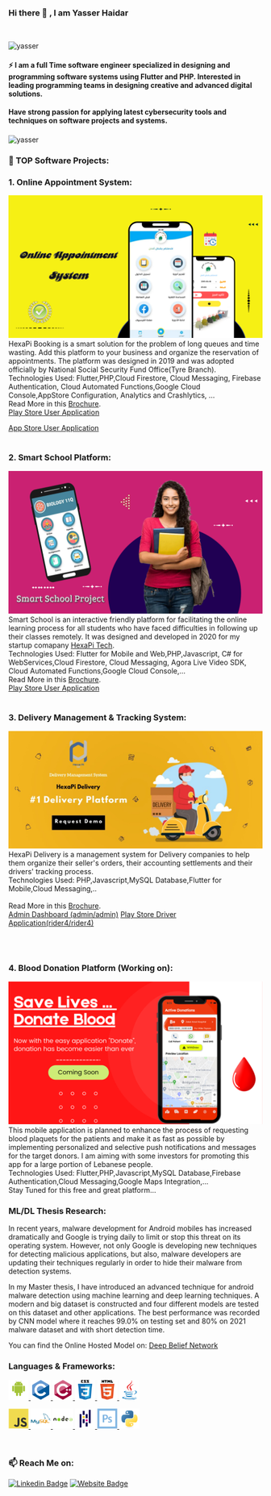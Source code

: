 <!--
**YasserHaidar/YasserHaidar** is a ✨ _special_ ✨ repository because its `README.md` (this file) appears on your GitHub profile.

Here are some ideas to get you started:

- 🔭 I’m currently working on ...
- 🌱 I’m currently learning ...
- 👯 I’m looking to collaborate on ...
- 🤔 I’m looking for help with ...
- 💬 Ask me about ...
- 📫 How to reach me: ...
- 😄 Pronouns: ...
- ⚡ Fun fact: ...
-->
### Hi there 👋 , I am Yasser Haidar
<br>
<p align="left"><img src="https://komarev.com/ghpvc/?username=YasserHaidar&label=Profile%20views&color=0e75b6&style=flat"
    alt="yasser" /> 
  </p>

<h4> ⚡ I am a full Time software engineer specialized in designing and programming software systems using Flutter and PHP. Interested in leading programming teams in designing creative and advanced digital solutions.</h4>

<h4>Have strong passion for applying latest cybersecurity tools and techniques on software projects and systems.</h4>
<p><img align="center" src="https://github.com/Adam-pw/Adam-pw/blob/main/animation_500_kxa883sd.gif" alt="yasser" /></p>


###  🔭 TOP Software Projects:

<h3>1. Online Appointment System:</h3>
 <img src="nssf.jpg">
HexaPi Booking is a smart solution for the problem of long queues and time wasting. Add this platform to your business and organize the reservation of
appointments. The platform was designed in 2019 and was adopted officially by National Social Security Fund Office(Tyre Branch).
<br>
Technologies Used:
Flutter,PHP,Cloud Firestore, Cloud Messaging, Firebase Authentication, Cloud Automated Functions,Google Cloud Console,AppStore Configuration, Analytics and Crashlytics, ...
<br>
Read More in this <a href="https://hexapi.tech/booking.html" target="_blank">Brochure</a>.
<br>
<a href="https://play.google.com/store/apps/details?hl=en_US&id=com.techno.nssf" target="_blank">Play Store User Application</a>

<a href="https://apps.apple.com/us/app/id1509406107" target="_blank">App Store User Application</a>
<br>
 <br>
<h3>2. Smart School Platform:</h3>
 <img src="school.jpg" >
Smart School is an interactive friendly platform for facilitating the online learning process for all students who have faced difficulties in following up
their classes remotely. It was designed and developed in 2020 for my startup comapany <a href="https://hexapi.tech" target="_blank" >HexaPi Tech</a>.
<br>
Technologies Used:
Flutter for Mobile and Web,PHP,Javascript, C# for WebServices,Cloud Firestore, Cloud Messaging, Agora Live Video SDK, Cloud Automated Functions,Google Cloud Console,...
<br>
Read More in this <a href="https://hexapi.tech/school.html" target="_blank">Brochure</a>.
<br>
<a href="https://play.google.com/store/apps/details?hl=en_US&id=com.techno.eschool" target="_blank">Play Store User Application</a>
<br> <br>

<h3>3. Delivery Management & Tracking System:</h3>
 <img src="delivery.jpg" >
HexaPi Delivery is a management system for Delivery companies to help them organize their seller's orders, their accounting settlements and their drivers' tracking process. 
<br>
Technologies Used:
PHP,Javascript,MySQL Database,Flutter for Mobile,Cloud Messaging,..
<br> <br>
Read More in this <a href="https://hexapi.tech/HexaPi%20Delivery%20Brochure.pdf" target="_blank">Brochure</a>.
<br>
<a href="https://hexapi.tech/delivery" target="_blank">Admin Dashboard (admin/admin)</a>
<a href="https://play.google.com/store/apps/details?id=com.hexapi.delivery_driver" target="_blank">Play Store Driver Application(rider4/rider4)</a>

<br> <br>
<h3>4. Blood Donation Platform (Working on):</h3>
 <img src="blood.png" >
 This mobile application is planned to enhance the process of requesting blood plaquets for the patients and make it as fast as possible by implementing personalized and selective push notifications and messages for the target donors. I am aiming with some investors for promoting this app for a large portion of Lebanese people.
<br>Technologies Used:
Flutter,PHP,Javascript,MySQL Database,Firebase Authentication,Cloud Messaging,Google Maps Integration,...
 <br>
 Stay Tuned for this free and great platform...
 
### ML/DL Thesis Research:

In recent years, malware development for Android mobiles has increased dramatically and Google is trying daily to limit or stop this threat on its operating system. However, not only Google is developing new techniques for detecting malicious applications, but also, malware developers are updating their techniques regularly in order to hide their malware from detection systems.

In my Master thesis, I have introduced an advanced technique for android malware detection using machine learning and deep learning techniques. A modern and big dataset is constructed and four different models are tested on this dataset and other applications. The best performance was recorded by CNN model where it reaches 99.0% on testing set and 80% on 2021 malware dataset and with short detection time.

You can find the Online Hosted Model on:
<a href="https://andromalware-dbf.herokuapp.com/" target="_blank">Deep Belief Network</a>

### Languages & Frameworks:

<p align="left"> 
 <a href="https://developer.android.com" target="_blank" rel="noreferrer"> <img
      src="https://raw.githubusercontent.com/devicons/devicon/master/icons/android/android-original-wordmark.svg"
      alt="android" width="40" height="40" /> </a> <a href="https://www.cprogramming.com/" target="_blank"
    rel="noreferrer"> <img src="https://raw.githubusercontent.com/devicons/devicon/master/icons/c/c-original.svg"
      alt="c" width="40" height="40" /> </a> <a href="https://www.w3schools.com/cpp/" target="_blank" rel="noreferrer">
    <img src="https://raw.githubusercontent.com/devicons/devicon/master/icons/cplusplus/cplusplus-original.svg"
      alt="cplusplus" width="40" height="40" /> </a> <a href="https://www.w3schools.com/css/" target="_blank"
    rel="noreferrer"> <img
      src="https://raw.githubusercontent.com/devicons/devicon/master/icons/css3/css3-original-wordmark.svg" alt="css3"
      width="40" height="40" /> </a> 
 <a href="https://www.w3.org/html/" target="_blank" rel="noreferrer"> <img
      src="https://raw.githubusercontent.com/devicons/devicon/master/icons/html5/html5-original-wordmark.svg"
      alt="html5" width="40" height="40" /> </a>  <a href="https://www.java.com" target="_blank" rel="noreferrer"> <img
      src="https://raw.githubusercontent.com/devicons/devicon/master/icons/java/java-original.svg" alt="java" width="40"
      height="40" /> </a> 
 
 <a href="https://developer.mozilla.org/en-US/docs/Web/JavaScript" target="_blank"
    rel="noreferrer"> <img src="https://raw.githubusercontent.com/devicons/devicon/master/icons/javascript/javascript-original.svg"
      alt="javascript" width="40" height="40" /> </a> 
  </a> <a href="https://www.mysql.com/" target="_blank" rel="noreferrer"> <img
      src="https://raw.githubusercontent.com/devicons/devicon/master/icons/mysql/mysql-original-wordmark.svg"
      alt="mysql" width="40" height="40" /> </a> </a> 
 <a href="https://nodejs.org" target="_blank" rel="noreferrer"> <img
      src="https://raw.githubusercontent.com/devicons/devicon/master/icons/nodejs/nodejs-original-wordmark.svg"
      alt="nodejs" width="40" height="40" /> </a> 
  <a href="https://pandas.pydata.org/" target="_blank" rel="noreferrer">
    <img
      src="https://raw.githubusercontent.com/devicons/devicon/2ae2a900d2f041da66e950e4d48052658d850630/icons/pandas/pandas-original.svg"
      alt="pandas" width="40" height="40" /> </a> 
 <a href="https://www.photoshop.com/en" target="_blank"
    rel="noreferrer"> <img
      src="https://raw.githubusercontent.com/devicons/devicon/master/icons/photoshop/photoshop-line.svg" alt="photoshop"
      width="40" height="40" /> </a> 
   <a href="https://www.python.org" target="_blank" rel="noreferrer"> <img
      src="https://raw.githubusercontent.com/devicons/devicon/master/icons/python/python-original.svg" alt="python"
      width="40" height="40" /> </a> 
      </p>

<br>

### 📫 Reach Me on:
[![Linkedin Badge](https://img.shields.io/badge/-LinkedIn-0e76a8?style=flat-square&logo=Linkedin&logoColor=white)](https://linkedin.com/in/yasser-haidar)
[![Website Badge](https://img.shields.io/badge/Website-3b5998?style=flat-square&logo=google-chrome&logoColor=white)](https://hexapi.tech/)


